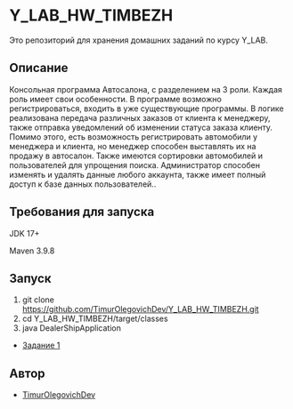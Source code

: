 # Y_LAB_HW_TIMBEZH

Это репозиторий для хранения домашних заданий по курсу Y_LAB.

## Описание
Консольная программа Автосалона, с разделением на 3 роли. Каждая роль имеет свои особенности. В программе возможно регистрироваться, входить в уже существующие программы. В логике реализована передача различных заказов от клиента к менеджеру, также отправка уведомлений об изменении статуса заказа клиенту. Помимо этого, есть возможность регистрировать автомобили у менеджера и клиента, но менеджер способен выставлять их на продажу в автосалон. Также имеются сортировки автомобилей и пользователей для упрощения поиска. Администратор способен изменять и удалять данные любого аккаунта, также имеет полный доступ к базе данных пользователей..

## Требования для запуска
JDK 17+

Maven 3.9.8

## Запуск 

1. git clone https://github.com/TimurOlegovichDev/Y_LAB_HW_TIMBEZH.git
2. cd Y_LAB_HW_TIMBEZH/target/classes
3. java DealerShipApplication

* [Задание 1](https://github.com/TimurOlegovichDev/Y_LAB_HW_TIMBEZH/pull/4)
## Автор

* [TimurOlegovichDev](https://github.com/TimurOlegovichDev)
